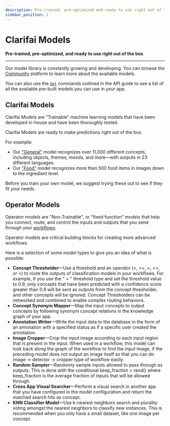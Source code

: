 ```yaml
---
description: Pre-trained, pre-optimized and ready to use right out of the box
sidebar_position: 1
---
```


# Clarifai Models

**Pre-trained, pre-optimized, and ready to use right out of the box**
<hr />

Our model library is constantly growing and developing. You can browse the [Community](https://clarifai.com/explore) platform to learn more about the available models.

You can also use the [`Get`](https://docs.clarifai.com/api-guide/model/create-get-update-and-delete#get) commands outlined in the API guide to see a list of all the available pre-built models you can use in your app.  

## Clarifai Models

Clarifai Models are "Trainable" machine learning models that have been developed in-house and have been thoroughly tested.

Clarifai Models are ready to make predictions right out of the box. 

For example: 

- Our ["General"](https://clarifai.com/clarifai/main/models/general-image-recognition) model recognizes over 11,000 different concepts, including objects, themes, moods, and more—with outputs in 23 different languages. 
- Our ["Food"](https://clarifai.com/clarifai/main/models/food-item-recognition) model recognizes more than 500 food items in images down to the ingredient level. 

Before you train your own model, we suggest trying these out to see if they fit your needs.

## Operator Models

Operator models are "Non-Trainable", or "fixed function" models that help you connect, route, and control the inputs and outputs that you send through your [workflows](https://docs.clarifai.com/api-guide/workflows/). 

Operator models are critical building blocks for creating more advanced workflows.

Here is a selection of some model types to give you an idea of what is possible: 

* **Concept Thresholder**—Use a threshold and an operator \(&gt;, &gt;=, =, &lt;=, or &lt;\) to route the outputs of classification models in your workflows. For example, if you use the " &gt; " threshold type and set the threshold value to 0.9, only concepts that have been predicted with a confidence score greater than 0.9 will be sent as outputs from the concept thresholder, and other concepts will be ignored. Concept Thresholders can be networked and combined to enable complex routing behaviors.
* **Concept Synonym Mapper**—Map the input concepts to output concepts by following synonym concept relations in the knowledge graph of your app.
* **Annotation Writer**—Write the input data to the database in the form of an annotation with a specified status as if a specific user created the annotation.
* **Image Cropper**—Crop the input image according to each input region that is present in the input. When used in a workflow, this model can look back along the graph of the workflow to find the input image, if the preceding model does not output an image itself so that you can do image -&gt; detector -&gt; cropper type of workflow easily.
* **Random Sampler**—Randomly sample inputs allowed to pass through as outputs. This is done with the conditional keep\_fraction &gt; rand\(\) where keep\_fraction is the average fraction of inputs that will be allowed through.
* **Cross App Visual Searcher**—Perform a visual search in another app that you have configured in the model configuration and return the matched search hits as concept.
* **KNN Classifier Model**—Use k-nearest neighbors search and plurality voting amongst the nearest neighbors to classify new instances. This is recommended when you only have a small dataset, like one image per concept.

